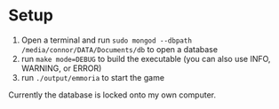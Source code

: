 # Setup

1. Open a terminal and run `sudo mongod --dbpath /media/connor/DATA/Documents/db` to open a database
2. run `make mode=DEBUG` to build the executable (you can also use INFO, WARNING, or ERROR)
3. run `./output/emmoria` to start the game

Currently the database is locked onto my own computer.
